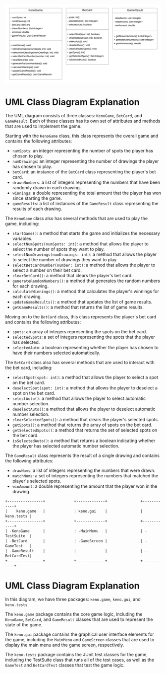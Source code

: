 ![Keno Game Class Diagram](./UML_diagram.png)

# UML Class Diagram Explanation

The UML diagram consists of three classes: `KenoGame`, `BetCard`, and `GameResult`. Each of these classes has its own set of attributes and methods that are used to implement the game.

Starting with the `KenoGame` class, this class represents the overall game and contains the following attributes:

- `numSpots`: an integer representing the number of spots the player has chosen to play.
- `numDrawings`: an integer representing the number of drawings the player has chosen to play.
- `betCard`: an instance of the `BetCard` class representing the player's bet card.
- `drawnNumbers`: a list of integers representing the numbers that have been randomly drawn in each drawing.
- `winnings`: a double representing the total amount that the player has won since starting the game.
- `gameResults`: a list of instances of the `GameResult` class representing the results of each drawing.

The `KenoGame` class also has several methods that are used to play the game, including:

- `startGame()`: a method that starts the game and initializes the necessary variables.
- `selectNumSpots(numSpots: int)`: a method that allows the player to select the number of spots they want to play.
- `selectNumDrawings(numDrawings: int)`: a method that allows the player to select the number of drawings they want to play.
- `selectBetCardNumber(number: int)`: a method that allows the player to select a number on their bet card.
- `clearBetCard()`: a method that clears the player's bet card.
- `generateRandomNumbers()`: a method that generates the random numbers for each drawing.
- `calculateWinnings()`: a method that calculates the player's winnings for each drawing.
- `updateGameResults()`: a method that updates the list of game results.
- `getGameResults()`: a method that returns the list of game results.

Moving on to the `BetCard` class, this class represents the player's bet card and contains the following attributes:

- `spots`: an array of integers representing the spots on the bet card.
- `selectedSpots`: a set of integers representing the spots that the player has selected.
- `selectedAuto`: a boolean representing whether the player has chosen to have their numbers selected automatically.

The `BetCard` class also has several methods that are used to interact with the bet card, including:

- `selectSpot(spot: int)`: a method that allows the player to select a spot on the bet card.
- `deselectSpot(spot: int)`: a method that allows the player to deselect a spot on the bet card.
- `selectAuto()`: a method that allows the player to select automatic number selection.
- `deselectAuto()`: a method that allows the player to deselect automatic number selection.
- `clearSelectedSpots()`: a method that clears the player's selected spots.
- `getSpots()`: a method that returns the array of spots on the bet card.
- `getSelectedSpots()`: a method that returns the set of selected spots on the bet card.
- `isSelectedAuto()`: a method that returns a boolean indicating whether the player has selected automatic number selection.

The `GameResult` class represents the result of a single drawing and contains the following attributes:

- `drawNums`: a list of integers representing the numbers that were drawn.
- `matchNums`: a set of integers representing the numbers that matched the player's selected spots.
- `winAmount`: a double representing the amount that the player won in the drawing.

```
+----------------+             +-------------+               +------------+
|    keno.game   |             | keno.gui    |               | keno.tests |
+----------------+             +-------------+               +------------+
| -KenoGame      |             | -MainMenu   |               | -TestSuite  |
| -BetCard       |             | -GameScreen |               | -GameTest   |
| -GameResult    |             |             |               | -BetCardTest|
+----------------+             +-------------+               +------------+
```

# UML Class Diagram Explanation

In this diagram, we have three packages: `keno.game`, `keno.gui`, and `keno.tests`

The `keno.game` package contains the core game logic, including the `KenoGame`, `BetCard`, and `GameResult` classes that are used to represent the state of the game.

The `keno.gui` package contains the graphical user interface elements for the game, including the `MainMenu` and `GameScreen` classes that are used to display the main menu and the game screen, respectively.

The `keno.tests` package contains the JUnit test classes for the game, including the TestSuite class that runs all of the test cases, as well as the `GameTest` and `BetCardTest` classes that test the game logic.
